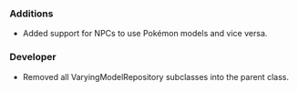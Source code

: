 
### Additions
- Added support for NPCs to use Pokémon models and vice versa.


### Developer
- Removed all VaryingModelRepository subclasses into the parent class. 